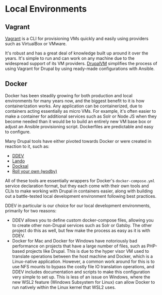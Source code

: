 # Local Environments

## Vagrant

[Vagrant](https://www.vagrantup.com/) is a CLI for provisioning VMs quickly and easily using providers such as VirtualBox or VMware.

It's robust and has a great deal of knowledge built up around it over the years. It's simple to run and can work on any machine due to the widespread support of its VM providers. [DrupalVM](https://www.drupalvm.com/) simplifies the process of using Vagrant for Drupal by using ready-made configurations with Ansible.

## Docker

Docker has been steadily growing for both production and local environments for many years now, and the biggest benefit to it is how containerization works. Any application can be containerized, due to containers acting essentially as micro VMs. For example, it's often easier to make a container for additional services such as Solr or Node JS when they become needed than it would be to build an entirely new VM base box or adjust an Ansible provisioning script. Dockerfiles are predictable and easy to configure.

Many Drupal tools have either pivoted towards Docker or were created in reaction to it, such as:

- [DDEV](https://www.ddev.com/ddev-local/)
- [Lando](https://lando.dev/)
- [Docksal](https://docksal.io/)
- [Roll your own (wodby)](https://github.com/wodby/docker4drupal)

All of these tools are essentially wrappers for Docker's `docker-compose.yml` service declaration format, but they each come with their own tools and CLIs to make working with Drupal in containers easier, along with building out a battle-tested local development environment following best practices.

DDEV in particular is our choice for our local development environments, primarily for two reasons:

- DDEV allows you to define custom docker-compose files, allowing you to create other non-Drupal services such as Solr or Gatsby. The other project do this as well, but few make the process as easy as it is with DDEV.
- Docker for Mac and Docker for Windows have notoriously bad performance on projects that have a large number of files, such as PHP-based projects like Drupal. This is due to the hyper visor VM used to translate operations between the host machine and Docker, which is a Linux-native application. However, a common work around for this is to use NFS mounts to bypass the costly file IO translation operations, and DDEV includes documentation and scripts to make this configuration very simple to set up. This is less of an issue on Windows, where the new WSL2 feature (Windows Subsystem for Linux) can allow Docker to run natively within the Linux kernel that WSL2 uses.
